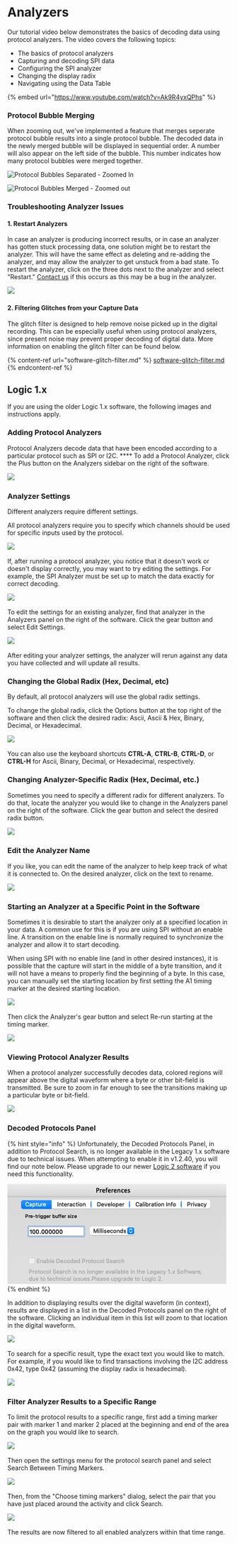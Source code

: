 # Analyzers

Our tutorial video below demonstrates the basics of decoding data using protocol analyzers. The video covers the following topics:

* The basics of protocol analyzers
* Capturing and decoding SPI data
* Configuring the SPI analyzer
* Changing the display radix
* Navigating using the Data Table

{% embed url="https://www.youtube.com/watch?v=Ak9R4yxQPhs" %}

### Protocol Bubble Merging

When zooming out, we've implemented a feature that merges seperate protocol bubble results into a single protocol bubble. The decoded data in the newly merged bubble will be displayed in sequential order. A number will also appear on the left side of the bubble. This number indicates how many protocol bubbles were merged together.

![Protocol Bubbles Separated - Zoomed In](<../../.gitbook/assets/Screen Shot 2021-10-26 at 3.50.43 PM.png>)

![Protocol Bubbles Merged - Zoomed out](<../../.gitbook/assets/Screen Shot 2021-10-26 at 3.46.55 PM.png>)

### Troubleshooting Analyzer Issues

#### 1. Restart Analyzers

In case an analyzer is producing incorrect results, or in case an analyzer has gotten stuck processing data, one solution might be to restart the analyzer. This will have the same effect as deleting and re-adding the analyzer, and may allow the analyzer to get unstuck from a bad state. To restart the analyzer, click on the three dots next to the analyzer and select "Restart." [Contact us](https://contact.saleae.com/hc/en-us/requests/new) if this occurs as this may be a bug in the analyzer.

![](../../.gitbook/assets/analyzer\_restart.png)

#### 2. Filtering Glitches from your Capture Data

The glitch filter is designed to help remove noise picked up in the digital recording. This can be especially useful when using protocol analyzers, since present noise may prevent proper decoding of digital data. More information on enabling the glitch filter can be found below.

{% content-ref url="software-glitch-filter.md" %}
[software-glitch-filter.md](software-glitch-filter.md)
{% endcontent-ref %}



## Logic 1.x

If you are using the older Logic 1.x software, the following images and instructions apply.

### **Adding Protocol Analyzers**

Protocol Analyzers decode data that have been encoded according to a particular protocol such as SPI or I2C. **** To add a Protocol Analyzer, click the Plus button on the Analyzers sidebar on the right of the software.

![](https://trello-attachments.s3.amazonaws.com/57215c96cb44251902be82bf/241x155/1bac39c75e3f567a77f3758599e87716/analyzer\_add.png)

### **Analyzer Settings**

Different analyzers require different settings.

All protocol analyzers require you to specify which channels should be used for specific inputs used by the protocol.

![](https://trello-attachments.s3.amazonaws.com/57215c96cb44251902be82bf/450x175/2ee4f0ee13b5f473c0474a1a166f594f/analyzer\_settings.png)

If, after running a protocol analyzer, you notice that it doesn't work or doesn't display correctly, you may want to try editing the settings. For example, the SPI Analyzer must be set up to match the data exactly for correct decoding.

![](https://trello-attachments.s3.amazonaws.com/57215c96cb44251902be82bf/264x77/7284f9c654673e0dfaa17e494f20a116/analyzer\_SPI\_settings.png)

To edit the settings for an existing analyzer, find that analyzer in the Analyzers panel on the right of the software. Click the gear button and select Edit Settings.

![](https://trello-attachments.s3.amazonaws.com/57215c96cb44251902be82bf/303x116/480378f1d40c6aa29ea1d8cce1832a30/analyzer\_edit\_settings.png)

After editing your analyzer settings, the analyzer will rerun against any data you have collected and will update all results.

### **Changing the Global Radix (Hex, Decimal, etc)**

By default, all protocol analyzers will use the global radix settings.

To change the global radix, click the Options button at the top right of the software and then click the desired radix: Ascii, Ascii & Hex, Binary, Decimal, or Hexadecimal.

![](https://trello-attachments.s3.amazonaws.com/57215c96cb44251902be82bf/305x213/72965f3d7e201544192cb737d0b6265f/analyzer\_global\_radix.png)

You can also use the keyboard shortcuts **CTRL-A**, **CTRL-B**, **CTRL-D**, or **CTRL-H** for Ascii, Binary, Decimal, or Hexadecimal, respectively.

### **Changing Analyzer-Specific Radix (Hex, Decimal, etc.)**

Sometimes you need to specify a different radix for different analyzers. To do that, locate the analyzer you would like to change in the Analyzers panel on the right of the software. Click the gear button and select the desired radix button.

![](https://trello-attachments.s3.amazonaws.com/57215c96cb44251902be82bf/305x238/6c8e383d6fa5006382fab7d6a34c5b00/analyzer\_specific\_radix.png)

### **Edit the Analyzer Name**

If you like, you can edit the name of the analyzer to help keep track of what it is connected to. On the desired analyzer, click on the text to rename.

![](https://trello-attachments.s3.amazonaws.com/57215c96cb44251902be82bf/245x62/6c5e020e3f630af9485610f8f6d06f98/analyzer\_rename.png)

### **Starting an Analyzer at a Specific Point in the Software**

Sometimes it is desirable to start the analyzer only at a specified location in your data. A common use for this is if you are using SPI without an enable line. A transition on the enable line is normally required to synchronize the analyzer and allow it to start decoding.

When using SPI with no enable line (and in other desired instances), it is possible that the capture will start in the middle of a byte transition, and it will not have a means to properly find the beginning of a byte. In this case, you can manually set the starting location by first setting the A1 timing marker at the desired starting location.

![](https://trello-attachments.s3.amazonaws.com/57215c96cb44251902be82bf/242x148/35f7f1c72a706c0080fcf474c54b9e4c/analyzer\_start\_at\_A1.png)

Then click the Analyzer's gear button and select Re-run starting at the timing marker.

![](https://trello-attachments.s3.amazonaws.com/57215c96cb44251902be82bf/305x172/b52987848f995985e2875de17b46dd12/analyzer\_re-run.png)

### **Viewing Protocol Analyzer Results**

When a protocol analyzer successfully decodes data, colored regions will appear above the digital waveform where a byte or other bit-field is transmitted. Be sure to zoom in far enough to see the transitions making up a particular byte or bit-field.

![](https://trello-attachments.s3.amazonaws.com/57215c96cb44251902be82bf/260x196/3b98e92499a7d0bfaccf2212cbb94795/analyzer\_bubble.png)

### Decoded Protocols Panel

{% hint style="info" %}
Unfortunately, the Decoded Protocols Panel, in addition to Protocol Search, is no longer available in the Legacy 1.x software due to technical issues. When attempting to enable it in v1.2.40, you will find our note below. Please upgrade to our newer [Logic 2 software](https://www.saleae.com/downloads/) if you need this functionality.

<img src="../../.gitbook/assets/Screen Shot 2022-08-03 at 4.47.39 PM (1).png" alt="" data-size="original">
{% endhint %}

In addition to displaying results over the digital waveform (in context), results are displayed in a list in the Decoded Protocols panel on the right of the software. Clicking an individual item in this list will zoom to that location in the digital waveform.

![](https://trello-attachments.s3.amazonaws.com/57215c96cb44251902be82bf/241x166/e1190765c2e3b58eae82d27b0fabb0bd/analyzer\_results.png)

To search for a specific result, type the exact text you would like to match. For example, if you would like to find transactions involving the I2C address 0x42, type 0x42 (assuming the display radix is hexadecimal).

![](https://trello-attachments.s3.amazonaws.com/57215c96cb44251902be82bf/241x129/5d726e04c43bf0368ca73cedaed9f838/protocol\_search.png)

### **Filter Analyzer Results to a Specific Range**

To limit the protocol results to a specific range, first add a timing marker pair with marker 1 and marker 2 placed at the beginning and end of the area on the graph you would like to search.

![](https://trello-attachments.s3.amazonaws.com/57215c96cb44251902be82bf/356x304/5b71328dca3d242d35acf6e6c58e1727/range.PNG)

Then open the settings menu for the protocol search panel and select Search Between Timing Markers.

![](https://trello-attachments.s3.amazonaws.com/57215c96cb44251902be82bf/257x158/84f17333105d451bbc177261f414ceea/range\_menu.PNG)

Then, from the "Choose timing markers" dialog, select the pair that you have just placed around the activity and click Search.

![](https://trello-attachments.s3.amazonaws.com/57215c96cb44251902be82bf/219x152/a80157c8bafd31c9c75d3835579bea92/range\_dialog.png)

The results are now filtered to all enabled analyzers within that time range.

